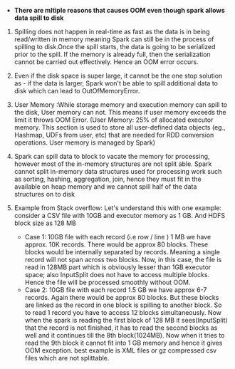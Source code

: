 * **There are mltiple reasons that causes OOM even though spark allows data spill to disk**

1. Spilling does not happen in real-time as fast as the data is in being read/written in memory meaning Spark can still be in the process of spilling to disk.Once the spill starts, the data is going to be serialized prior to the spill. If the memory is already full, then the serialization cannot be carried out effectively. Hence an OOM error occurs.
2. Even if the disk space is super large, it cannot be the one stop solution as - if the data is larger, Spark won't be able to spill additional data to disk which can lead to OutOfMemoryError.
4. User Memory :While storage memory and execution memory can spill to the disk, User memory can not. This means if user memory exceeds the limit it throws OOM Error. (User Memory: 25% of allocated executor memory. This section is used to store all user-defined data objects (eg., Hashmap, UDFs from user, etc) that are needed for RDD conversion operations. User memory is managed by Spark)
5. Spark can spill data to block to vacate the memory for processing, however most of the in-memory structures are not split able. Spark cannot split in-memory data structures used for processing work such as sorting, hashing, aggregation, join, hence they must fit in the available on heap memory and we cannot spill half of the data structures on to disk 
6. Example from Stack overflow: Let's understand this with one example: consider a CSV file with 10GB and executor memory as 1 GB. And HDFS block size as 128 MB

    * Case 1: 10GB file with each record (i.e row / line ) 1 MB we have approx. 10K records. 
There would be approx 80 blocks. These blocks would be internally separated by records. Meaning a single record will not span across two blocks. 
Now, in this case, the file is read in 128MB part which is obviously lesser than 1GB executor space; also InputSplit does not have to access multiple blocks. Hence the file will be processed smoothly without OOM.
    * Case 2: 10GB file with each record 1.5 GB we have approx 6-7 records. Again there would be approx 80 blocks. But these blocks are linked as the record in one block is spilling to another block. So to read 1 record you have to access 12 blocks simultaneously. Now when the spark is reading the first block of 128 MB it sees(InputSplit) that the record is not finished, it has to read the second blocks as well and it continues till the 8th block(1024MB). Now when it tries to read the 9th block it cannot fit into 1 GB memory and hence it gives OOM exception.  best example is XML files or gz compressed csv files which are not splittable.  




